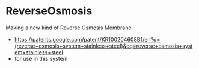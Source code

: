 # ReverseOsmosis
Making a new kind of Reverse Osmosis Membrane 
- https://patents.google.com/patent/KR100204608B1/en?q=(reverse+osmosis+system+stainless+steel)&oq=reverse+osmosis+system+stainless+steel
- for use in this system
